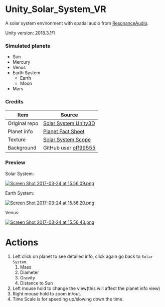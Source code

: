 # Unity_Solar_System_VR
A solar system environment with spatial audio from [ResonanceAudio](https://resonance-audio.github.io/resonance-audio/develop/unity/getting-started.html).

Unity version: 2018.3.1f1

### Simulated planets
- Sun
- Mercury
- Venus
- Earth System
  - Earth
  - Moon
- Mars

### Credits
| Item         |   Source                                                                                                                    |
| -------------| ----------------------------------------------------------------------------------------------------------------------------|
| Original repo|   [Solar System Unity3D](https://github.com/PatwinchIR/Solar-System-Unity3D)                                                |
| Planet info  |   [Planet Fact Sheet](https://nssdc.gsfc.nasa.gov/planetary/factsheet/planet_table_ratio.html)                              |
| Texture      |   [Solar System Scope](http://www.solarsystemscope.com/textures/)                                                           |
| Background   |   GitHub user [off99555](https://github.com/off99555/Solar-System-Simulation/tree/master/Assets/SolarSystemAssets/Materials)|


### Preview
Solar System:

[![Screen Shot 2017-03-24 at 15.56.09.png](https://svbtleusercontent.com/sjrtma6qqwdsq_small.png)](https://svbtleusercontent.com/sjrtma6qqwdsq.png)

Earth System:

[![Screen Shot 2017-03-24 at 15.56.20.png](https://svbtleusercontent.com/dk4vg7ipwdrqg_small.png)](https://svbtleusercontent.com/dk4vg7ipwdrqg.png)

Venus:

[![Screen Shot 2017-03-24 at 15.56.43.png](https://svbtleusercontent.com/lirkfa7abm3mcw_small.png)](https://svbtleusercontent.com/lirkfa7abm3mcw.png)


# Actions
1. Left click on planet to see detailed info, click again go back to `Solar System`.
    1. Mass
    2. Diameter
    3. Gravity
    4. Distance to Sun
2. Left mouse hold to change the view(this will affect the planet info view)
3. Right mouse hold to zoom in/out.
4. Time Scale is for speeding up/slowing down the time.
